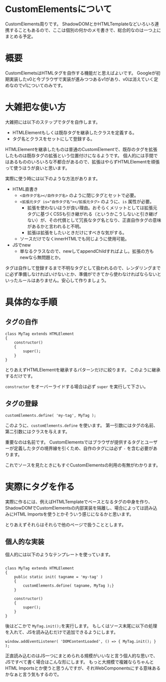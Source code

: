 # CustomElementsについて

CustomElements周りです。
ShadowDOMとかHTMLTemplateなどいろいろ連携することもあるので、ここは個別の何かのメモ書きで、総合的なのは一つ上にまとめる予定。

# 概要

CustomElemetsはHTMLタグを自作する機能だと思えばよいです。
Googleが初期実装したv0と今ブラウザで実装が進みつつあるv1があり、v0は消えていく定めなのでv1についてのみです。

# 大雑把な使い方

大雑把には以下のステップでタグを自作します。

* HTMLElementもしくは既存タグを継承したクラスを定義する。
* タグ名とクラスをセットにして登録する。

HTMLElementを継承したものは普通のCustomElementで、既存のタグを拡張したものは既存タグの拡張という位置付けになるようです。
個人的には手間ではあるもののいろいろな不都合があるので、拡張はやらずHTMLElementを頑張って使うほうが良いと思います。

実際に使う時には以下のような方法があります。

* HTML直書き
    * `<自作タグ名></自作タグ名>` のように閉じタグとセットで必要。
    * `<拡張元タグ is="自作タグ名"></拡張元タグ>` のように、`is` 属性が必要。
        * 拡張を使わないほうが良い理由。おそらくメリットとしては拡張元タグに基づくCSSも引き継がれる（というかこうしないと引き継げない）が、その代償として冗長なタグ名となり、正直自作タグの意味があるかと言われると不明。
        * 拡張は拡張をしたいときだけにすべきな気がする。
    * ソースだけでなくinnerHTMLでも同じように使用可能。
* JSでnew
    * 単なるクラスなので、newしてappendChildすればよし。拡張の方もnewなら無問題とか。

タグは自作して登録するまで不明なタグとして扱われるので、レンダリングまでに必ず準備しなければいけないとか、準備ができてから使わなければならないといったルールはありません。安心して作りましょう。

# 具体的な手順

## タグの自作

```
class MyTag extends HTMLElement
{
	constructor()
	{
		super();
	}
}
```

とりあえずHTMLElementを継承するパターンだけに絞ります。
このように継承するだけです。

`constructor` をオーバーライドする場合は必ず `super` を実行して下さい。

## タグの登録

```
customElements.define( 'my-tag', MyTag );
```

このように、`customElements.define` を使います。
第一引数にはタグの名前、第二引数にはクラスを与えます。

重要なのは名前です。
CustomElementsではブラウザが提供するタグとユーザーが定義したタグの境界線を引くため、自作のタグには必ず `-` を含む必要があります。

これでソースを見たときにもすぐCustomElementsの利用の有無がわかります。

# 実際にタグを作る

実際に作るには、例えばHTMLTemplateでベースとなるタグの中身を作り、ShadowDOMでCustomElementsの内部実装を隔離し、場合によっては読み込みにHTML Importsを使うとかそういう感じになるかと思います。

とりあえずそれらはそれらで他のページで扱うこととします。

## 個人的な実装

個人的には以下のようなテンプレートを使っています。

```

class MyTag extends HTMLElement
{
	public static init( tagname = 'my-tag' )
	{
		customElements.define( tagname, MyTag );}
	}

	constructor()
	{
		super();
	}
}
```

後はどこかで `MyTag.init();`を実行します。
もしくはソース末尾に以下の処理を入れて、JSを読み込むだけで追加できるようにします。

```
window.addEventListener( 'DOMContentLoaded', () => { MyTag.init(); } );
```

正直読み込むのはJS一つにまとめられる規模がいいなと言う個人的な思いで、JSですべて書く場合はこんな形にします。
もっと大規模で複雑ならちゃんとHTML Importsとか使うと思うんですが、それWebComponentsにする意味あるかなぁと言う気もするので。



